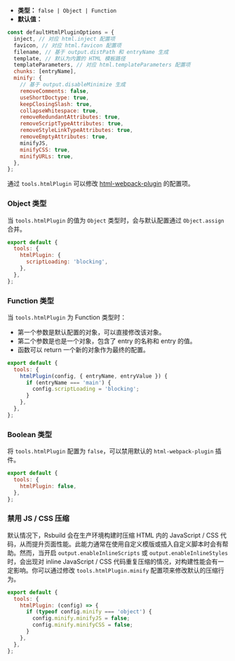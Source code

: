 - **类型：** `false | Object | Function`
- **默认值：**

```js
const defaultHtmlPluginOptions = {
  inject, // 对应 html.inject 配置项
  favicon, // 对应 html.favicon 配置项
  filename, // 基于 output.distPath 和 entryName 生成
  template, // 默认为内置的 HTML 模板路径
  templateParameters, // 对应 html.templateParameters 配置项
  chunks: [entryName],
  minify: {
    // 基于 output.disableMinimize 生成
    removeComments: false,
    useShortDoctype: true,
    keepClosingSlash: true,
    collapseWhitespace: true,
    removeRedundantAttributes: true,
    removeScriptTypeAttributes: true,
    removeStyleLinkTypeAttributes: true,
    removeEmptyAttributes: true,
    minifyJS,
    minifyCSS: true,
    minifyURLs: true,
  },
};
```

通过 `tools.htmlPlugin` 可以修改 [html-webpack-plugin](https://github.com/jantimon/html-webpack-plugin) 的配置项。

### Object 类型

当 `tools.htmlPlugin` 的值为 `Object` 类型时，会与默认配置通过 `Object.assign` 合并。

```js
export default {
  tools: {
    htmlPlugin: {
      scriptLoading: 'blocking',
    },
  },
};
```

### Function 类型

当 `tools.htmlPlugin` 为 Function 类型时：

- 第一个参数是默认配置的对象，可以直接修改该对象。
- 第二个参数是也是一个对象，包含了 entry 的名称和 entry 的值。
- 函数可以 return 一个新的对象作为最终的配置。

```js
export default {
  tools: {
    htmlPlugin(config, { entryName, entryValue }) {
      if (entryName === 'main') {
        config.scriptLoading = 'blocking';
      }
    },
  },
};
```

### Boolean 类型

将 `tools.htmlPlugin` 配置为 `false`，可以禁用默认的 `html-webpack-plugin` 插件。

```js
export default {
  tools: {
    htmlPlugin: false,
  },
};
```

### 禁用 JS / CSS 压缩

默认情况下，Rsbuild 会在生产环境构建时压缩 HTML 内的 JavaScript / CSS 代码，从而提升页面性能。此能力通常在使用自定义模版或插入自定义脚本时会有帮助。然而，当开启 `output.enableInlineScripts` 或 `output.enableInlineStyles` 时，会出现对 inline JavaScript / CSS 代码重复压缩的情况，对构建性能会有一定影响。你可以通过修改 `tools.htmlPlugin.minify` 配置项来修改默认的压缩行为。

```js
export default {
  tools: {
    htmlPlugin: (config) => {
      if (typeof config.minify === 'object') {
        config.minify.minifyJS = false;
        config.minify.minifyCSS = false;
      }
    },
  },
};
```

